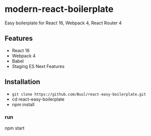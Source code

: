 # modern-react-boilerplate
Easy boilerplate for React 16, Webpack 4, React Router 4

## Features

* React 16
* Webpack 4
* Babel
* Staging ES Next Features

## Installation
* `git clone https://github.com/Buul/react-easy-boilerplate.git`
* cd react-easy-boilerplate
* npm install

### run
npm start
